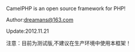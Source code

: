 CamelPHP is an open source framework for PHP!

Author:dreamans@163.com

Update:2012.11.21

注意：目前为测试版,不建议在生产环境中使用本框架！
